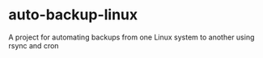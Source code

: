 # auto-backup-linux
A project for automating backups from one Linux system to another using rsync and cron
